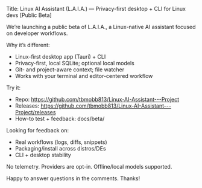 Title: Linux AI Assistant (L.A.I.A.) — Privacy-first desktop + CLI for Linux devs [Public Beta]

We’re launching a public beta of L.A.I.A., a Linux-native AI assistant focused on developer workflows.

Why it’s different:

- Linux-first desktop app (Tauri) + CLI
- Privacy-first, local SQLite; optional local models
- Git- and project-aware context; file watcher
- Works with your terminal and editor-centered workflow

Try it:

- Repo: https://github.com/tbmobb813/Linux-AI-Assistant---Project
- Releases: https://github.com/tbmobb813/Linux-AI-Assistant---Project/releases
- How-to test + feedback: docs/beta/

Looking for feedback on:

- Real workflows (logs, diffs, snippets)
- Packaging/install across distros/DEs
- CLI + desktop stability

No telemetry. Providers are opt-in. Offline/local models supported.

Happy to answer questions in the comments. Thanks!

